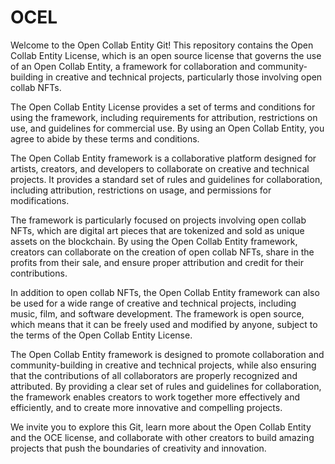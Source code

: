 # OCEL

Welcome to the Open Collab Entity Git! This repository contains the Open Collab Entity License, which is an open source license that governs the use of an Open Collab Entity, a framework for collaboration and community-building in creative and technical projects, particularly those involving open collab NFTs.

The Open Collab Entity License provides a set of terms and conditions for using the framework, including requirements for attribution, restrictions on use, and guidelines for commercial use. By using an Open Collab Entity, you agree to abide by these terms and conditions.

The Open Collab Entity framework is a collaborative platform designed for artists, creators, and developers to collaborate on creative and technical projects. It provides a standard set of rules and guidelines for collaboration, including attribution, restrictions on usage, and permissions for modifications.

The framework is particularly focused on projects involving open collab NFTs, which are digital art pieces that are tokenized and sold as unique assets on the blockchain. By using the Open Collab Entity framework, creators can collaborate on the creation of open collab NFTs, share in the profits from their sale, and ensure proper attribution and credit for their contributions.

In addition to open collab NFTs, the Open Collab Entity framework can also be used for a wide range of creative and technical projects, including music, film, and software development. The framework is open source, which means that it can be freely used and modified by anyone, subject to the terms of the Open Collab Entity License.

The Open Collab Entity framework is designed to promote collaboration and community-building in creative and technical projects, while also ensuring that the contributions of all collaborators are properly recognized and attributed. By providing a clear set of rules and guidelines for collaboration, the framework enables creators to work together more effectively and efficiently, and to create more innovative and compelling projects.

We invite you to explore this Git, learn more about the Open Collab Entity and the OCE license, and collaborate with other creators to build amazing projects that push the boundaries of creativity and innovation.
